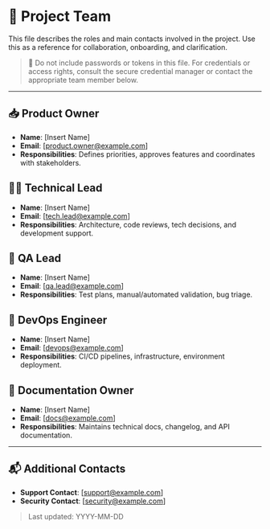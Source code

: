 # 👥 Project Team

This file describes the roles and main contacts involved in the project.
Use this as a reference for collaboration, onboarding, and clarification.

> 🔐 Do not include passwords or tokens in this file. For credentials or access rights, consult the secure credential manager or contact the appropriate team member below.

---

## 📥 Product Owner
- **Name**: [Insert Name]
- **Email**: [product.owner@example.com]
- **Responsibilities**: Defines priorities, approves features and coordinates with stakeholders.

## 👨‍💻 Technical Lead
- **Name**: [Insert Name]
- **Email**: [tech.lead@example.com]
- **Responsibilities**: Architecture, code reviews, tech decisions, and development support.

## 🧪 QA Lead
- **Name**: [Insert Name]
- **Email**: [qa.lead@example.com]
- **Responsibilities**: Test plans, manual/automated validation, bug triage.

## 🧰 DevOps Engineer
- **Name**: [Insert Name]
- **Email**: [devops@example.com]
- **Responsibilities**: CI/CD pipelines, infrastructure, environment deployment.

## 📘 Documentation Owner
- **Name**: [Insert Name]
- **Email**: [docs@example.com]
- **Responsibilities**: Maintains technical docs, changelog, and API documentation.

---

## 📬 Additional Contacts
- **Support Contact**: [support@example.com]
- **Security Contact**: [security@example.com]

> Last updated: YYYY-MM-DD